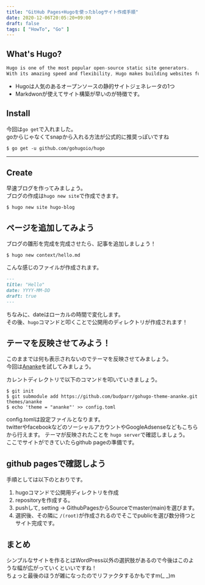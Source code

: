 ```yaml
---
title: "GitHub Pages+Hugoを使ったblogサイト作成手順"
date: 2020-12-06T20:05:20+09:00
draft: false
tags: [ "HowTo", "Go" ]
---
```

## What's Hugo?
```go
Hugo is one of the most popular open-source static site generators.
With its amazing speed and flexibility, Hugo makes building websites fun again.
```
- Hugoは人気のあるオープンソースの静的サイトジェネレータの1つ  
- Markdwonが使えてサイト構築が早いのが特徴です。
<!--more-->

## Install
今回は`go get`で入れました。  
goからじゃなくてsnapから入れる方法が公式的に推奨っぽいですね

```console
$ go get -u github.com/gohugoio/hugo
```
---

## Create
早速ブログを作ってみましょう。  
ブログの作成は`hugo new site`で作成できます。

```console
$ hugo new site hugo-blog
```

## ページを追加してみよう
ブログの雛形を完成を完成させたら、記事を追加しましょう！
```console
$ hugo new context/hello.md
```

こんな感じのファイルが作成されます。
```md
---
title: "Hello"
date: YYYY-MM-DD
draft: true
---
```
ちなみに、dateはローカルの時間で変化します。  
その後、`hugo`コマンドと叩くことで公開用のディレクトリが作成されます！

## テーマを反映させてみよう！
このままでは何も表示されないのでテーマを反映させてみましょう。  
今回は[Ananke](https://themes.gohugo.io/gohugo-theme-ananke/)を試してみましょう。

カレントディレクトリで以下のコマンドを叩いていきましょう。
```console
$ git init
$ git submodule add https://github.com/budparr/gohugo-theme-ananke.git themes/ananke
$ echo 'theme = "ananke"' >> config.toml
```
config.tomlは設定ファイルとなります。  
twitterやfacebookなどのソーシャルアカウントやGoogleAdsenseなどもこちらから行えます。
テーマが反映されたことを `hugo server`で確認しましょう。  
ここでサイトができていたらgithub pageの準備です。

## github pagesで確認しよう
手順としては以下のとおりです。
1. hugoコマンドで公開用ディレクトリを作成
2. repositoryを作成する。
3. pushして, setting -> GithubPagesからSourceでmaster(main)を選びます。
4. 選択後、その隣に `/(root)`が作成されるのでそこでpublicを選び数分待つとサイト完成です。

## まとめ
シンプルなサイトを作るとはWordPress以外の選択肢があるので今後はこのような幅が広がっていくといいですね！  
ちょっと最後のほうが雑になったのでリファクタするかもですm(_ _)m
